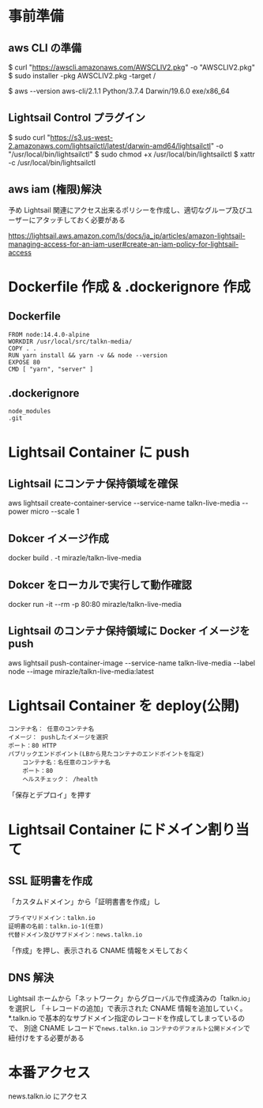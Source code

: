 # 事前準備

## aws CLI の準備

$ curl "https://awscli.amazonaws.com/AWSCLIV2.pkg" -o "AWSCLIV2.pkg"
$ sudo installer -pkg AWSCLIV2.pkg -target /

$ aws --version
aws-cli/2.1.1 Python/3.7.4 Darwin/19.6.0 exe/x86_64

## Lightsail Control プラグイン

$ sudo curl "https://s3.us-west-2.amazonaws.com/lightsailctl/latest/darwin-amd64/lightsailctl" -o "/usr/local/bin/lightsailctl"
$ sudo chmod +x /usr/local/bin/lightsailctl
$ xattr -c /usr/local/bin/lightsailctl

## aws iam (権限)解決

予め Lightsail 関連にアクセス出来るポリシーを作成し、適切なグループ及びユーザーにアタッチしておく必要がある

https://lightsail.aws.amazon.com/ls/docs/ja_jp/articles/amazon-lightsail-managing-access-for-an-iam-user#create-an-iam-policy-for-lightsail-access

# Dockerfile 作成 & .dockerignore 作成

## Dockerfile

```
FROM node:14.4.0-alpine
WORKDIR /usr/local/src/talkn-media/
COPY . .
RUN yarn install && yarn -v && node --version
EXPOSE 80
CMD [ "yarn", "server" ]
```

## .dockerignore

```
node_modules
.git
```

# Lightsail Container に push

## Lightsail にコンテナ保持領域を確保

aws lightsail create-container-service --service-name talkn-live-media --power micro --scale 1

## Dokcer イメージ作成

docker build . -t mirazle/talkn-live-media

## Dokcer をローカルで実行して動作確認

docker run -it --rm -p 80:80 mirazle/talkn-live-media

## Lightsail のコンテナ保持領域に Docker イメージを push

aws lightsail push-container-image --service-name talkn-live-media --label node --image mirazle/talkn-live-media:latest

# Lightsail Container を deploy(公開)

```
コンテナ名： 任意のコンテナ名
イメージ： pushしたイメージを選択
ポート：80 HTTP
パブリックエンドポイント(LBから見たコンテナのエンドポイントを指定)
    コンテナ名：名任意のコンテナ名
    ポート：80
    ヘルスチェック： /health
```

「保存とデプロイ」を押す

# Lightsail Container にドメイン割り当て

## SSL 証明書を作成

「カスタムドメイン」から「証明書書を作成」し

```
プライマリドメイン：talkn.io
証明書の名前：talkn.io-1(任意)
代替ドメイン及びサブドメイン：news.talkn.io
```

「作成」を押し、表示される CNAME 情報をメモしておく

## DNS 解決

Lightsail ホームから「ネットワーク」からグローバルで作成済みの「talkn.io」を選択し
「＋レコードの追加」で表示された CNAME 情報を追加していく。
\*.talkn.io で基本的なサブドメイン指定のレコードを作成してしまっているので、
別途 CNAME レコードで`news.talkn.io` `コンテナのデフォルト公開ドメイン`で紐付けをする必要がある

# 本番アクセス

news.talkn.io にアクセス
